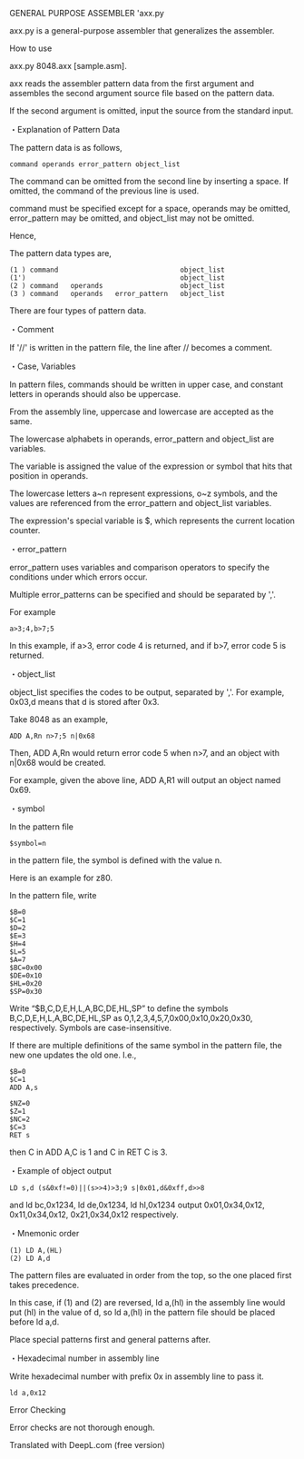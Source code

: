 GENERAL PURPOSE ASSEMBLER 'axx.py

axx.py is a general-purpose assembler that generalizes the assembler.

How to use

axx.py 8048.axx [sample.asm].

axx reads the assembler pattern data from the first argument and assembles the second argument source file based on the pattern data.

If the second argument is omitted, input the source from the standard input.

・Explanation of Pattern Data

The pattern data is as follows,

```
command operands error_pattern object_list 
```

The command can be omitted from the second line by inserting a space. If omitted, the command of the previous line is used.

command must be specified except for a space, operands may be omitted, error_pattern may be omitted, and object_list may not be omitted.

Hence,

The pattern data types are,

```
(1 ) command                              object_list
(1')                                      object_list
(2 ) command   operands                   object_list
(3 ) command   operands   error_pattern   object_list
```

There are four types of pattern data.

・Comment

If '//' is written in the pattern file, the line after // becomes a comment.

・Case, Variables

In pattern files, commands should be written in upper case, and constant letters in operands should also be uppercase.

From the assembly line, uppercase and lowercase are accepted as the same.

The lowercase alphabets in operands, error_pattern and object_list are variables.

The variable is assigned the value of the expression or symbol that hits that position in operands.

The lowercase letters a~n represent expressions, o~z symbols, and the values are referenced from the error_pattern and object_list variables.

The expression's special variable is $, which represents the current location counter.

・error_pattern

error_pattern uses variables and comparison operators to specify the conditions under which errors occur.

Multiple error_patterns can be specified and should be separated by ','.

For example

```
a>3;4,b>7;5
```

In this example, if a>3, error code 4 is returned, and if b>7, error code 5 is returned.

・object_list

object_list specifies the codes to be output, separated by ','. For example, 0x03,d means that d is stored after 0x3.

Take 8048 as an example,

```
ADD A,Rn n>7;5 n|0x68
```

Then, ADD A,Rn would return error code 5 when n>7, and an object with n|0x68 would be created.

For example, given the above line, ADD A,R1 will output an object named 0x69.

・symbol

In the pattern file

```
$symbol=n
```

in the pattern file, the symbol is defined with the value n.

Here is an example for z80.

In the pattern file, write

```
$B=0
$C=1
$D=2
$E=3
$H=4
$L=5
$A=7
$BC=0x00
$DE=0x10
$HL=0x20
$SP=0x30
```

Write “$B,C,D,E,H,L,A,BC,DE,HL,SP” to define the symbols B,C,D,E,H,L,A,BC,DE,HL,SP as 0,1,2,3,4,5,7,0x00,0x10,0x20,0x30, respectively. Symbols are case-insensitive.

If there are multiple definitions of the same symbol in the pattern file, the new one updates the old one. I.e.,

```
$B=0
$C=1
ADD A,s

$NZ=0
$Z=1
$NC=2
$C=3
RET s
```

then C in ADD A,C is 1 and C in RET C is 3.

・Example of object output

```
LD s,d (s&0xf!=0)||(s>>4)>3;9 s|0x01,d&0xff,d>>8
```

and ld bc,0x1234, ld de,0x1234, ld hl,0x1234 output 0x01,0x34,0x12, 0x11,0x34,0x12, 0x21,0x34,0x12 respectively.

・Mnemonic order

```
(1) LD A,(HL)
(2) LD A,d
```

The pattern files are evaluated in order from the top, so the one placed first takes precedence.

In this case, if (1) and (2) are reversed, ld a,(hl) in the assembly line would put (hl) in the value of d, so ld a,(hl) in the pattern file should be placed before ld a,d.

Place special patterns first and general patterns after.

・Hexadecimal number in assembly line

Write hexadecimal number with prefix 0x in assembly line to pass it.

```
ld a,0x12
```

Error Checking

Error checks are not thorough enough.


Translated with DeepL.com (free version)
